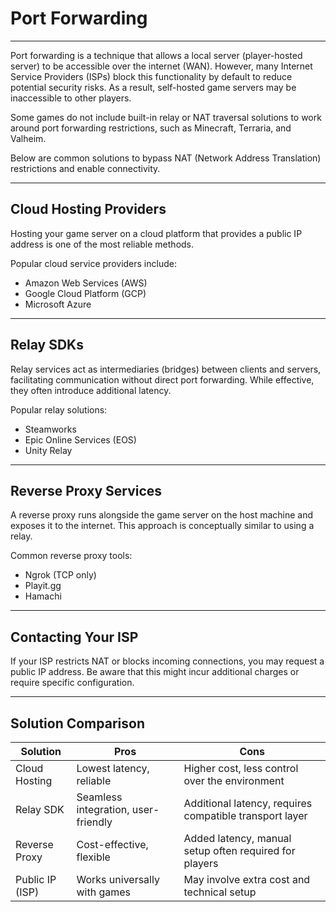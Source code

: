 # Port Forwarding

---

Port forwarding is a technique that allows a local server (player-hosted server) to be accessible over the internet (WAN). However, many Internet Service Providers (ISPs) block this functionality by default to reduce potential security risks. As a result, self-hosted game servers may be inaccessible to other players.

Some games do not include built-in relay or NAT traversal solutions to work around port forwarding restrictions, such as Minecraft, Terraria, and Valheim.

Below are common solutions to bypass NAT (Network Address Translation) restrictions and enable connectivity.

---

## Cloud Hosting Providers

Hosting your game server on a cloud platform that provides a public IP address is one of the most reliable methods.

Popular cloud service providers include:
- Amazon Web Services (AWS)
- Google Cloud Platform (GCP)
- Microsoft Azure

---

## Relay SDKs

Relay services act as intermediaries (bridges) between clients and servers, facilitating communication without direct port forwarding. While effective, they often introduce additional latency.

Popular relay solutions:
- Steamworks
- Epic Online Services (EOS)
- Unity Relay

---

## Reverse Proxy Services

A reverse proxy runs alongside the game server on the host machine and exposes it to the internet. This approach is conceptually similar to using a relay.

Common reverse proxy tools:
- Ngrok (TCP only)
- Playit.gg
- Hamachi

---

## Contacting Your ISP

If your ISP restricts NAT or blocks incoming connections, you may request a public IP address. Be aware that this might incur additional charges or require specific configuration.

---

## Solution Comparison

| Solution        | Pros                            | Cons                                                              |
|------------------|----------------------------------|-------------------------------------------------------------------|
| Cloud Hosting   | Lowest latency, reliable          | Higher cost, less control over the environment                    |
| Relay SDK       | Seamless integration, user-friendly | Additional latency, requires compatible transport layer           |
| Reverse Proxy   | Cost-effective, flexible           | Added latency, manual setup often required for players            |
| Public IP (ISP) | Works universally with games       | May involve extra cost and technical setup                        |
